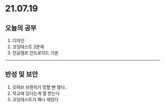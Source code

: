 # 21.07.19

## 오늘의 공부
1. 디자인
2. 코딩테스트 2문제
3. 전공캠프 안드로이드 기본
----------------------
## 반성 및 보안
1. 깃허브 브랜치가 망할 뻔 했다..
2. 학교에 있다는게 열 받는다
3. 코딩테스트가 꽤나 재밌다
